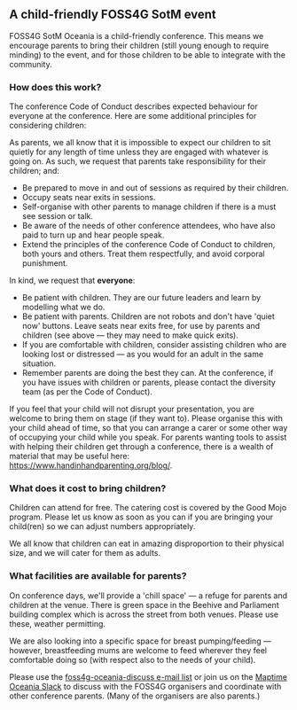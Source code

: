 ## A child-friendly FOSS4G SotM event

FOSS4G SotM Oceania is a child-friendly conference. This means we encourage parents to bring their children (still young enough to require minding) to the event, and for those children to be able to integrate with the community.

### How does this work?

The conference Code of Conduct describes expected behaviour for everyone at the conference. Here are some additional principles for considering children:

As parents, we all know that it is impossible to expect our children to sit quietly for any length of time unless they are engaged with whatever is going on. As such, we request that parents take responsibility for their children; and:

- Be prepared to move in and out of sessions as required by their children.     
- Occupy seats near exits in sessions.     
- Self-organise with other parents to manage children if there is a must see session or talk.     
- Be aware of the needs of other conference attendees, who have also paid to turn up and hear people speak.    
- Extend the principles of the conference Code of Conduct to children, both yours and others. Treat them respectfully, and avoid corporal punishment.

In kind, we request that **everyone**:

- Be patient with children. They are our future leaders and learn by modelling what we do.     
- Be patient with parents. Children are not robots and don't have 'quiet now' buttons.
Leave seats near exits free, for use by parents and children (see above — they may need to make quick exits).
- If you are comfortable with children, consider assisting children who are looking lost or distressed — as you would for an adult in the same situation.
- Remember parents are doing the best they can. At the conference, if you have issues with children or parents, please contact the diversity team (as per the Code of Conduct).

If you feel that your child will not disrupt your presentation, you are welcome to bring them on stage (if they want to). Please organise this with your child ahead of time, so that you can arrange a carer or some other way of occupying your child while you speak.
For parents wanting tools to assist with helping their children get through a conference, there is a wealth of material that may be useful here: https://www.handinhandparenting.org/blog/.

### What does it cost to bring children?

Children can attend for free. The catering cost is covered by the Good Mojo program. Please let us know as soon as you can if you are bringing your child(ren) so we can adjust numbers appropriately.

We all know that children can eat in amazing disproportion to their physical size, and we will cater for them as adults.

### What facilities are available for parents?

On conference days, we'll provide a 'chill space' — a refuge for parents and children at the venue. There is green space in the Beehive and Parliament building complex which is across the street from both venues. Please use these, weather permitting.

We are also looking into a specific space for breast pumping/feeding — however, breastfeeding mums are welcome to feed wherever they feel comfortable doing so (with respect also to the needs of your child).

Please use the [foss4g-oceania-discuss e-mail list](https://lists.osgeo.org/mailman/listinfo/foss4g-oceania-discuss) or join us on the [Maptime Oceania Slack](https://bit.ly/maptimeau) to discuss with the FOSS4G organisers and coordinate with other conference parents. (Many of the organisers are also parents.)
